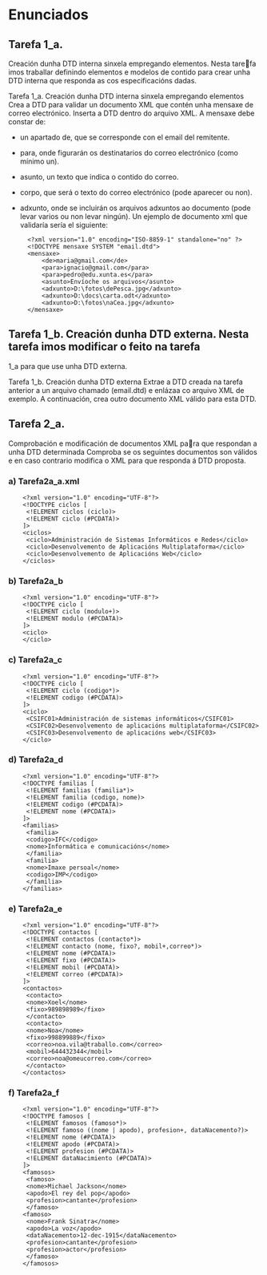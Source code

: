 # Enunciados

## Tarefa 1_a. 
Creación dunha DTD interna sinxela empregando elementos. Nesta tarefa imos traballar definindo elementos e modelos de contido para crear unha DTD interna 
que responda as cos especificacións dadas.

Tarefa 1_a. Creación dunha DTD interna sinxela empregando elementos
Crea a DTD para validar un documento XML que contén unha mensaxe de correo electrónico. Inserta a DTD dentro do arquivo XML. A mensaxe debe constar de:
- un apartado de, que se corresponde con el email del remitente.
- para, onde figurarán os destinatarios do correo electrónico (como mínimo un).
- asunto, un texto que indica o contido do correo.
- corpo, que será o texto do correo electrónico (pode aparecer ou non).
- adxunto, onde se incluirán os arquivos adxuntos ao documento (pode levar varios ou non 
levar ningún).
Un ejemplo de documento xml que validaría sería el siguiente:

		<?xml version="1.0" encoding="ISO-8859-1" standalone="no" ?>
		<!DOCTYPE mensaxe SYSTEM "email.dtd">
		<mensaxe>
			<de>maria@gmail.com</de>
			<para>ignacio@gmail.com</para>
			<para>pedro@edu.xunta.es</para>
			<asunto>Envíoche os arquivos</asunto>
			<adxunto>D:\fotos\dePesca.jpg</adxunto>
			<adxunto>D:\docs\carta.odt</adxunto>
			<adxunto>D:\fotos\naCea.jpg</adxunto>
		</mensaxe>			
		
## Tarefa 1_b. Creación dunha DTD externa. Nesta tarefa imos modificar o feito na tarefa 
1_a para que use unha DTD externa.

Tarefa 1_b. Creación dunha DTD externa
Extrae a DTD creada na tarefa anterior a un arquivo chamado (email.dtd) e enlázaa co 
arquivo XML de exemplo. A continuación, crea outro documento XML válido para esta 
DTD.



## Tarefa 2_a. 

Comprobación e modificación de documentos XML para que respondan a unha DTD determinada
Comproba se os seguintes documentos son válidos e en caso contrario modifica o XML para 
que responda á DTD proposta.

### a) Tarefa2a_a.xml

		<?xml version="1.0" encoding="UTF-8"?>
		<!DOCTYPE ciclos [
		 <!ELEMENT ciclos (ciclo)>
		 <!ELEMENT ciclo (#PCDATA)>
		]>
		<ciclos>
		 <ciclo>Administración de Sistemas Informáticos e Redes</ciclo>
		 <ciclo>Desenvolvemento de Aplicacións Multiplataforma</ciclo>
		 <ciclo>Desenvolvemento de Aplicacións Web</ciclo>
		</ciclos>
		
### b) Tarefa2a_b
	
		<?xml version="1.0" encoding="UTF-8"?>
		<!DOCTYPE ciclo [
		 <!ELEMENT ciclo (modulo+)>
		 <!ELEMENT modulo (#PCDATA)>
		]>
		<ciclo>
		</ciclo>

### c) Tarefa2a_c

		<?xml version="1.0" encoding="UTF-8"?>
		<!DOCTYPE ciclo [
		 <!ELEMENT ciclo (codigo*)>
		 <!ELEMENT codigo (#PCDATA)>
		]>
		<ciclo>
		 <CSIFC01>Administración de sistemas informáticos</CSIFC01>
		 <CSIFC02>Desenvolvemento de aplicacións multiplataforma</CSIFC02>
		 <CSIFC03>Desenvolvemento de aplicacións web</CSIFC03>
		</ciclo>
		
### d) Tarefa2a_d
	
		<?xml version="1.0" encoding="UTF-8"?>
		<!DOCTYPE familias [
		 <!ELEMENT familias (familia*)>
		 <!ELEMENT familia (codigo, nome)>
		 <!ELEMENT codigo (#PCDATA)>
		 <!ELEMENT nome (#PCDATA)>
		]>
		<familias>
		 <familia>
		 <codigo>IFC</codigo>
		 <nome>Informática e comunicacións</nome>
		 </familia>
		 <familia>
		 <nome>Imaxe persoal</nome>
		 <codigo>IMP</codigo>
		 </familia>
		</familias>
		
### e) Tarefa2a_e
	
		<?xml version="1.0" encoding="UTF-8"?>
		<!DOCTYPE contactos [
		 <!ELEMENT contactos (contacto*)>
		 <!ELEMENT contacto (nome, fixo?, mobil+,correo*)>
		 <!ELEMENT nome (#PCDATA)>
		 <!ELEMENT fixo (#PCDATA)>
		 <!ELEMENT mobil (#PCDATA)>
		 <!ELEMENT correo (#PCDATA)>
		]>
		<contactos>
		 <contacto>
		 <nome>Xoel</nome>
		 <fixo>989898989</fixo>
		 </contacto>
		 <contacto>
		 <nome>Noa</nome>
		 <fixo>998899889</fixo>
		 <correo>noa.vila@traballo.com</correo>
		 <mobil>644432344</mobil>
		 <correo>noa@omeucorreo.com</correo>
		 </contacto>
		</contactos>
		
### f) Tarefa2a_f
	
		<?xml version="1.0" encoding="UTF-8"?>
		<!DOCTYPE famosos [
		 <!ELEMENT famosos (famoso*)>
		 <!ELEMENT famoso ((nome | apodo), profesion+, dataNacemento?)>
		 <!ELEMENT nome (#PCDATA)>
		 <!ELEMENT apodo (#PCDATA)>
		 <!ELEMENT profesion (#PCDATA)>
		 <!ELEMENT dataNacimiento (#PCDATA)>
		]>
		<famosos>
		 <famoso>
		 <nome>Michael Jackson</nome>
		 <apodo>El rey del pop</apodo>
		 <profesion>cantante</profesion>
		 </famoso>
		<famoso>
		 <nome>Frank Sinatra</nome>
		 <apodo>La voz</apodo>
		 <dataNacemento>12-dec-1915</dataNacemento>
		 <profesion>cantante</profesion>
		 <profesion>actor</profesion>
		 </famoso>
		</famosos>